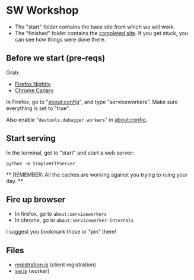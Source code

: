 # SW Workshop

 * The "start" folder contains the base site from which we will work.
 * The "finished" folder contains the [completed site](https://marcoscaceres.github.io/sw-workshop/finished/).
   If you get stuck, you can see how things were done there.

## Before we start (pre-reqs)

Grab:

 * [Firefox Nightly](https://nightly.mozilla.org/)
 * [Chrome Canary](https://www.google.com/chrome/browser/canary.html)

In Firefox, go to "[about:config](about:config)", and type "serviceworkers". 
Make sure everything is set to "true".

Also enable "`devtools.debugger.workers`" in [about:config](about:config).

## Start serving

In the terminal, got to "start" and start a web server:

```JS
python -m SimpleHTTPServer
```

** REMEMBER: All the caches are working against you trying to ruing your day. **

## Fire up browser 

 * In firefox, go to `about:serviceworkers`
 * In chrome, go to `about:serviceworker-internals`

I suggest you bookmark those or "pin" them!

## Files

 * [registration.js](js/registration.js) (client registration)
 * [sw.js](sw.js) (worker)

